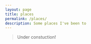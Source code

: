 ```yaml
---
layout: page
title: places 
permalink: /places/
description: Some places I've been to
---
```


> Under constuction!
